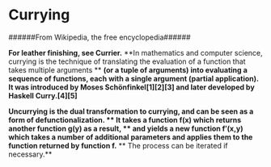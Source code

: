 Currying
============

######From Wikipedia, the free encyclopedia######

**For leather finishing, see Currier.**
**In mathematics and computer science, currying is the technique of translating the evaluation of a function that takes multiple arguments **
**(or a tuple of arguments) into evaluating a sequence of functions, each with a single argument (partial application).**
**It was introduced by Moses Schönfinkel[1][2][3] and later developed by Haskell Curry.[4][5]**

**Uncurrying is the dual transformation to currying, and can be seen as a form of defunctionalization. **
**It takes a function f(x) which returns another function g(y) as a result,**
** and yields a new function f′(x,y) which takes a number of additional parameters and applies them to the function returned by function f.**
** The process can be iterated if necessary.**